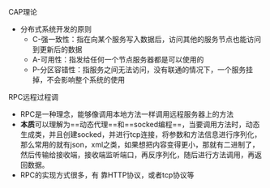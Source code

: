 CAP理论

* 分布式系统开发的原则
  * C-强一致性：指在向某个服务写入数据后，访问其他的服务节点也能访问到更新后的数据
  * A-可用性：指发给任何一个节点服务器都是可以使用的
  * P-分区容错性：指服务之间无法访问，没有联通的情况下，一个服务挂掉，不会影响整个系统的使用







RPC远程过程调

* RPC是一种理念，能够像调用本地方法一样调用远程服务器上的方法
* **本质**可以理解为==动态代理==和==socked编程==，当要调用方法时，动态生成类，并且创建socked，并进行tcp连接，将参数和方法信息进行序列化，那么常用的就有json，xml之类，如果想把内容变得更小，那就有二进制了，然后传输给接收端，接收端监听端口，再反序列化，随后进行方法调用，再返回数据。
* RPC的实现方式很多，有 靠HTTP协议，或者tcp协议等